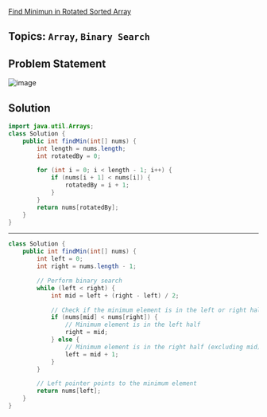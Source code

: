[Find Minimun in Rotated Sorted Array](https://leetcode.com/problems/find-minimum-in-rotated-sorted-array/description/)
## Topics: `Array`, `Binary Search`
## Problem Statement
![image](https://github.com/SiddhantKumarMaurya/LeetCode_Questions/assets/107787014/d3acf405-819d-4fb8-b644-b1f0497f47ad)
## Solution
```java
import java.util.Arrays;
class Solution {
    public int findMin(int[] nums) {
        int length = nums.length;
        int rotatedBy = 0;

        for (int i = 0; i < length - 1; i++) {
            if (nums[i + 1] < nums[i]) {
                rotatedBy = i + 1;
            }
        }
        return nums[rotatedBy];
    }
}
```
---
```java
class Solution {
    public int findMin(int[] nums) {
        int left = 0;
        int right = nums.length - 1;

        // Perform binary search
        while (left < right) {
            int mid = left + (right - left) / 2;

            // Check if the minimum element is in the left or right half
            if (nums[mid] < nums[right]) {
                // Minimum element is in the left half
                right = mid;
            } else {
                // Minimum element is in the right half (excluding mid)
                left = mid + 1;
            }
        }

        // Left pointer points to the minimum element
        return nums[left];
    }
}
```

